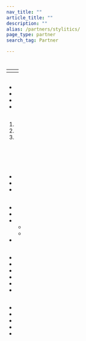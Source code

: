 ```yaml
---
nav_title: ""
article_title: ""
description: ""
alias: /partners/stylitics/
page_type: partner
search_tag: Partner

---
```


# 

>  



## 





## 

|  |  |
| ----------- | ----------- |
|  |  |


## 


-  
-  
- 
-  

## 

   

1.  
2. 
3.  

 

## 



###  

 



<br><br>



###  
   

#### 
-   
-    
-    

###  
  

##  

  
-  
-  
-  
	-  
	-  
- 





## 

  
-  
-  
-  
-  
-  
- 

##  

  
- 
-  
-  
-  
-  


